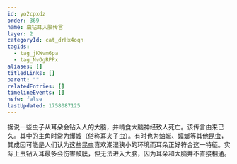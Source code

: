 ```yaml
---
id: yo2cpxdz
order: 369
name: 虫钻耳入脑传言
layer: 2
categoryId: cat_drHx4oqn
tagIds:
  - tag_jKWvm6pa
  - tag_NvOgRPPx
aliases: []
titledLinks: []
parent: ""
relatedEntries: []
timelineEvents: []
nsfw: false
lastUpdated: 1758087125
---
```


据说一些虫子从耳朵会钻入人的大脑，并啃食大脑神经致人死亡。该传言由来已久。其中的主角时常为蠼螋（俗称耳夹子虫）。有时也为蚰蜒、蟑螂等其他昆虫，其成因可能是人们认为这些昆虫喜欢潮湿狭小的环境而耳朵正好符合这一特征。实际上虫钻入耳最多会伤害鼓膜，但无法进入大脑，因为耳朵和大脑并不直接相通。
